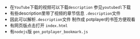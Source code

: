- 在`YouTube`下载的视频可以下载`description` 参见`youtubedl`下载
- 有些description里带了视频的章节信息  `.description`文件
- 因此可以解析`.description`文件 制作成 potplayer的书签方便观看
- 有网页版点击打开 `index.html`
- 有`nodejs`版 `gen_potplayer_bookmark.js`